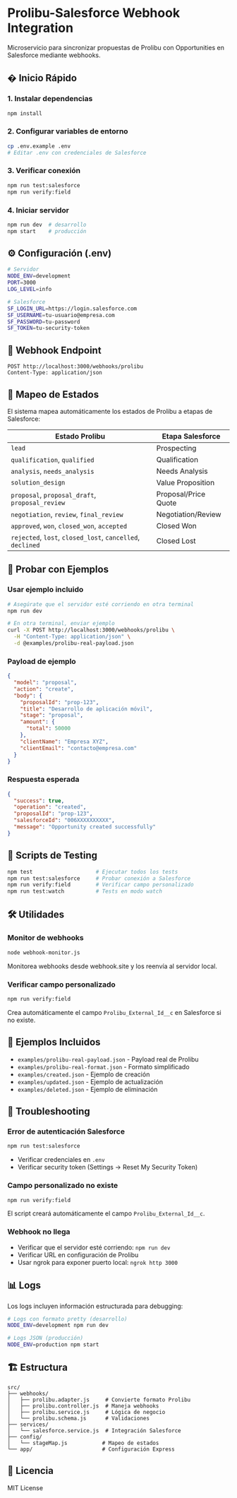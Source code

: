 # Prolibu-Salesforce Webhook Integration

Microservicio para sincronizar propuestas de Prolibu con Opportunities en Salesforce mediante webhooks.

## � Inicio Rápido

### 1. Instalar dependencias

```bash
npm install
```

### 2. Configurar variables de entorno

```bash
cp .env.example .env
# Editar .env con credenciales de Salesforce
```

### 3. Verificar conexión

```bash
npm run test:salesforce
npm run verify:field
```

### 4. Iniciar servidor

```bash
npm run dev  # desarrollo
npm start    # producción
```

## ⚙️ Configuración (.env)

```bash
# Servidor
NODE_ENV=development
PORT=3000
LOG_LEVEL=info

# Salesforce
SF_LOGIN_URL=https://login.salesforce.com
SF_USERNAME=tu-usuario@empresa.com
SF_PASSWORD=tu-password
SF_TOKEN=tu-security-token
```

## 📡 Webhook Endpoint

```
POST http://localhost:3000/webhooks/prolibu
Content-Type: application/json
```

## 🔄 Mapeo de Estados

El sistema mapea automáticamente los estados de Prolibu a etapas de Salesforce:

| Estado Prolibu                                             | Etapa Salesforce     |
| ---------------------------------------------------------- | -------------------- |
| `lead`                                                     | Prospecting          |
| `qualification`, `qualified`                               | Qualification        |
| `analysis`, `needs_analysis`                               | Needs Analysis       |
| `solution_design`                                          | Value Proposition    |
| `proposal`, `proposal_draft`, `proposal_review`            | Proposal/Price Quote |
| `negotiation`, `review`, `final_review`                    | Negotiation/Review   |
| `approved`, `won`, `closed_won`, `accepted`                | Closed Won           |
| `rejected`, `lost`, `closed_lost`, `cancelled`, `declined` | Closed Lost          |

## 🧪 Probar con Ejemplos

### Usar ejemplo incluido

```bash
# Asegúrate que el servidor esté corriendo en otra terminal
npm run dev

# En otra terminal, enviar ejemplo
curl -X POST http://localhost:3000/webhooks/prolibu \
  -H "Content-Type: application/json" \
  -d @examples/prolibu-real-payload.json
```

### Payload de ejemplo

```json
{
  "model": "proposal",
  "action": "create",
  "body": {
    "proposalId": "prop-123",
    "title": "Desarrollo de aplicación móvil",
    "stage": "proposal",
    "amount": {
      "total": 50000
    },
    "clientName": "Empresa XYZ",
    "clientEmail": "contacto@empresa.com"
  }
}
```

### Respuesta esperada

```json
{
  "success": true,
  "operation": "created",
  "proposalId": "prop-123",
  "salesforceId": "006XXXXXXXXXX",
  "message": "Opportunity created successfully"
}
```

## 🧪 Scripts de Testing

```bash
npm test                    # Ejecutar todos los tests
npm run test:salesforce     # Probar conexión a Salesforce
npm run verify:field        # Verificar campo personalizado
npm run test:watch          # Tests en modo watch
```

## 🛠️ Utilidades

### Monitor de webhooks

```bash
node webhook-monitor.js
```

Monitorea webhooks desde webhook.site y los reenvía al servidor local.

### Verificar campo personalizado

```bash
npm run verify:field
```

Crea automáticamente el campo `Prolibu_External_Id__c` en Salesforce si no existe.

## 📁 Ejemplos Incluidos

- `examples/prolibu-real-payload.json` - Payload real de Prolibu
- `examples/prolibu-real-format.json` - Formato simplificado
- `examples/created.json` - Ejemplo de creación
- `examples/updated.json` - Ejemplo de actualización
- `examples/deleted.json` - Ejemplo de eliminación

## 🐛 Troubleshooting

### Error de autenticación Salesforce

```bash
npm run test:salesforce
```

- Verificar credenciales en `.env`
- Verificar security token (Settings → Reset My Security Token)

### Campo personalizado no existe

```bash
npm run verify:field
```

El script creará automáticamente el campo `Prolibu_External_Id__c`.

### Webhook no llega

- Verificar que el servidor esté corriendo: `npm run dev`
- Verificar URL en configuración de Prolibu
- Usar ngrok para exponer puerto local: `ngrok http 3000`

## 📊 Logs

Los logs incluyen información estructurada para debugging:

```bash
# Logs con formato pretty (desarrollo)
NODE_ENV=development npm run dev

# Logs JSON (producción)
NODE_ENV=production npm start
```

## 🏗️ Estructura

```
src/
├── webhooks/
│   ├── prolibu.adapter.js     # Convierte formato Prolibu
│   ├── prolibu.controller.js  # Maneja webhooks
│   ├── prolibu.service.js     # Lógica de negocio
│   └── prolibu.schema.js      # Validaciones
├── services/
│   └── salesforce.service.js  # Integración Salesforce
├── config/
│   └── stageMap.js           # Mapeo de estados
└── app/                      # Configuración Express
```

## 📄 Licencia

MIT License
